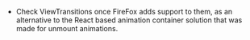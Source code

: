 - Check ViewTransitions once FireFox adds support to them, as an alternative to the React based animation container solution that was made for unmount animations.
